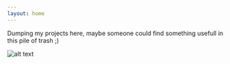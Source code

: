 ```yaml
---
layout: home
---
```


Dumping my projects here, maybe someone could find something usefull in this pile of trash ;)


![alt text](/master/pic/istockphoto.jpg)
